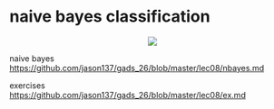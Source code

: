 # naive bayes classification

<p align="center">
<img src="../images/tbayes.png">

naive bayes  
https://github.com/jason137/gads_26/blob/master/lec08/nbayes.md  

exercises  
https://github.com/jason137/gads_26/blob/master/lec08/ex.md
